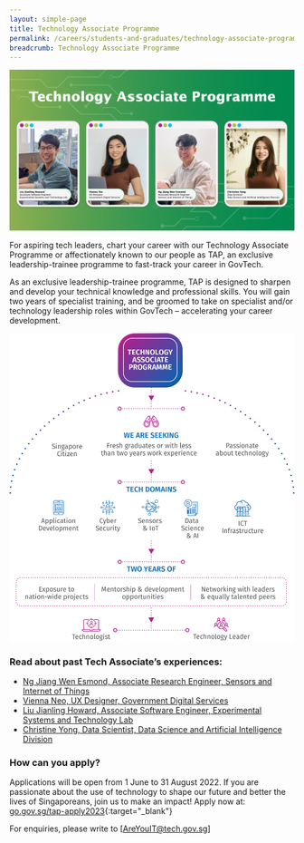 ```yaml
---
layout: simple-page
title: Technology Associate Programme
permalink: /careers/students-and-graduates/technology-associate-programme
breadcrumb: Technology Associate Programme
---
```


![Technology Associate Programme](/images/careers/TAP-collage.png)

For aspiring tech leaders, chart your career with our Technology Associate Programme or affectionately known to our people as TAP, an exclusive leadership-trainee programme to fast-track your career in GovTech.

As an exclusive leadership-trainee programme, TAP is designed to sharpen and develop your technical knowledge and professional skills. You will gain two years of specialist training, and be groomed to take on specialist and/or technology leadership roles within GovTech – accelerating your career development.

![Technology Associate Programme Overview](/images/careers/TAP_Infographic.png)


### Read about past Tech Associate’s experiences:

* [Ng Jiang Wen Esmond, Associate Research Engineer, Sensors and Internet of Things](https://www.instagram.com/p/CglCJI2vfz8/?utm_source=ig_web_copy_link)
* [Vienna Neo, UX Designer, Government Digital Services](https://www.instagram.com/p/CfbSJn9h-xQ/?utm_source=ig_web_copy_link)
* [Liu Jianling Howard, Associate Software Engineer, Experimental Systems and Technology Lab](https://www.instagram.com/p/CfK7w8VOr3G/?utm_source=ig_web_copy_link)
* [Christine Yong, Data Scientist, Data Science and Artificial Intelligence Division](https://www.instagram.com/p/Ce5Gd3DLPgE/?utm_source=ig_web_copy_link)

### How can you apply?

Applications will be open from 1 June to 31 August 2022. If you are passionate about the use of technology to shape our future and better the lives of Singaporeans, join us to make an impact! Apply now at: [go.gov.sg/tap-apply2023](go.gov.sg/tap-apply2023){:target="_blank"}

For enquiries, please write to [AreYouIT@tech.gov.sg]  

